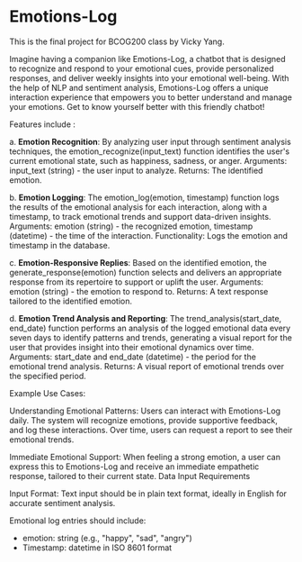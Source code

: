 # Emotions-Log
This is the final project for BCOG200 class by Vicky Yang.

Imagine having a companion like Emotions-Log, a chatbot that is designed to recognize and respond to your emotional cues, provide personalized responses, and deliver weekly insights into your emotional well-being. With the help of NLP and sentiment analysis, Emotions-Log offers a unique interaction experience that empowers you to better understand and manage your emotions. Get to know yourself better with this friendly chatbot!

Features include :

a. **Emotion Recognition**: By analyzing user input through sentiment analysis techniques, the emotion_recognize(input_text) function identifies the user's current emotional state, such as happiness, sadness, or anger.
Arguments: input_text (string) - the user input to analyze.
Returns: The identified emotion.

b. **Emotion Logging**: The emotion_log(emotion, timestamp) function logs the results of the emotional analysis for each interaction, along with a timestamp, to track emotional trends and support data-driven insights.
Arguments: emotion (string) - the recognized emotion, timestamp (datetime) - the time of the interaction.
Functionality: Logs the emotion and timestamp in the database.

c. **Emotion-Responsive Replies**: Based on the identified emotion, the generate_response(emotion) function selects and delivers an appropriate response from its repertoire to support or uplift the user.
Arguments: emotion (string) - the emotion to respond to.
Returns: A text response tailored to the identified emotion.

d. **Emotion Trend Analysis and Reporting**: The trend_analysis(start_date, end_date) function performs an analysis of the logged emotional data every seven days to identify patterns and trends, generating a visual report for the user that provides insight into their emotional dynamics over time.
Arguments: start_date and end_date (datetime) - the period for the emotional trend analysis.
Returns: A visual report of emotional trends over the specified period.

Example Use Cases:

Understanding Emotional Patterns: Users can interact with Emotions-Log daily. The system will recognize emotions, provide supportive feedback, and log these interactions. Over time, users can request a report to see their emotional trends.

Immediate Emotional Support: When feeling a strong emotion, a user can express this to Emotions-Log and receive an immediate empathetic response, tailored to their current state.
Data Input Requirements

Input Format: Text input should be in plain text format, ideally in English for accurate sentiment analysis.

Emotional log entries should include:
- emotion: string (e.g., "happy", "sad", "angry")
- Timestamp: datetime in ISO 8601 format
